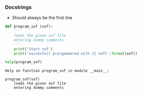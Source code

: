### Docstrings
+ Should always be the first line


```python
def program_sof (sof):
    '''
    loads the given sof file
    entering dummy comments
    '''
    print('Start sof')
    print('succesfull prorgammered with {} soft'.format(sof))
```


```python
help(program_sof)
```

    Help on function program_sof in module __main__:

    program_sof(sof)
        loads the given sof file
        entering dummy comments
